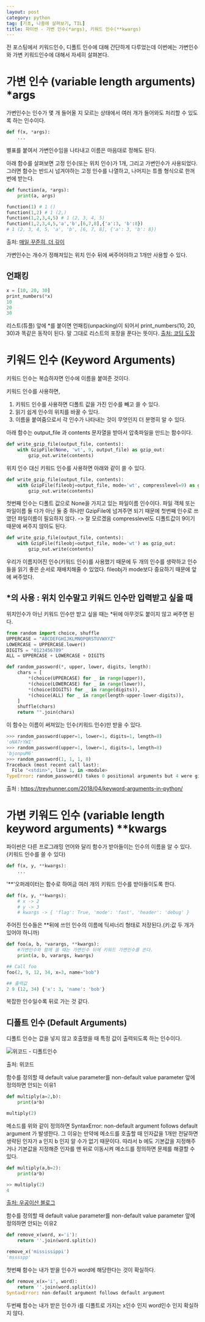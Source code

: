 ```yaml
---
layout: post
category: python
tag: [기초, 나중에 살펴보기, TIL]
title: 파이썬 - 가변 인수(*args), 키워드 인수(**kwargs)
---
```


전 포스팅에서 키워드인수, 디폴트 인수에 대해 간단하게 다루었는데 이번에는 가변인수와 가변 키워드인수에 대해서 자세히 살펴본다.

# 가변 인수 (variable length arguments) *args

가변인수는 인수가 몇 개 들어올 지 모르는 상태에서 여러 개가 들어와도 처리할 수 있도록 하는 인수이다.  

```python
def f(x, *args):
    ...
```
별표를 붙여서 가변인수임을 나타내고 이름은 마음대로 정해도 된다.  

아래 함수를 살펴보면 고정 인수(또는 위치 인수)가 1개, 그리고 가변인수가 사용되었다.  
그러면 함수는 반드시 넘겨야하는 고정 인수를 나열하고, 나머지는 튜플 형식으로 한꺼번에 받는다.

```python
def function(a, *args): 
    print(a, args) 

function(1) # 1 () 
function(1,2) # 1 (2,) 
function(1,2,3,4,5) # 1 (2, 3, 4, 5) 
function(1,2,3,4,5,'a','b',[6,7,8],{'a':3, 'b':8}) 
# 1 (2, 3, 4, 5, 'a', 'b', [6, 7, 8], {'a': 3, 'b': 8})
```
출처: [매일 꾸준히, 더 깊이](https://engineer-mole.tistory.com/97)

가변인수는 개수가 정해져있는 위치 인수 뒤에 써주어야하고 1개만 사용할 수 있다.

## 언패킹

```python
x = [10, 20, 30]
print_numbers(*x)
10
20
30
```

리스트(튜플) 앞에 *를 붙이면 언패킹(unpacking)이 되어서 print_numbers(10, 20, 30)과 똑같은 동작이 된다. 말 그대로 리스트의 포장을 푼다는 뜻이다.
[출처: 코딩 도장](https://dojang.io/mod/page/view.php?id=2345)

# 키워드 인수 (Keyword Arguments)

키워드 인수는 복습하자면 인수에 이름을 붙여준 것이다.

키워드 인수를 사용하면,   
1. 키워드 인수를 사용하면 디폴트 값을 가진 인수를 빼고 쓸 수 있다.
2. 읽기 쉽게 인수의 위치를 바꿀 수 있다.
3. 이름을 붙여줌으로서 각 인수가 나타내는 것이 무엇인지 더 분명히 알 수 있다.  

아래 함수는 output_file 과 contents 문자열을 받아서 압축파일을 만드는 함수이다.

```python
def write_gzip_file(output_file, contents):
    with GzipFile(None, 'wt', 9, output_file) as gzip_out:
        gzip_out.write(contents)
```
위치 인수 대신 키워드 인수를 사용하면 아래와 같이 쓸 수 있다.

```python
def write_gzip_file(output_file, contents):
    with GzipFile(fileobj=output_file, mode='wt', compresslevel=9) as gzip_out:
        gzip_out.write(contents)
```

첫번째 인수는 디폴트 값으로 None을 가지고 있는 파일이름 인수이다. 파일 객체 또는 파일이름 둘 다가 아닌 둘 중 하나만 GzipFile에 넘겨주면 되기 때문에 첫번째 인수로 쓰였던 파일이름이 필요하지 않다. -> 잘 모르겠음
compresslevel도 디폴트값이 9이기 때문에 써주지 않아도 된다.

```python
def write_gzip_file(output_file, contents):
    with GzipFile(fileobj=output_file, mode='wt') as gzip_out:
        gzip_out.write(contents)
```
우리가 이름지어진 인수(키워드 인수)를 사용했기 때문에 두 개의 인수를 생략하고 인수들을 읽기 좋은 순서로 재배치해줄 수 있었다. fileobj가 mode보다 중요하기 때문에 앞에 써주었다.

## *의 사용 : 위치 인수말고 키워드 인수만 입력받고 싶을 때

위치인수가 아닌 키워드 인수만 받고 싶을 때는 *뒤에 아무것도 붙이지 않고 써주면 된다. 

```python
from random import choice, shuffle
UPPERCASE = "ABCDEFGHIJKLMNOPQRSTUVWXYZ"
LOWERCASE = UPPERCASE.lower()
DIGITS = "0123456789"
ALL = UPPERCASE + LOWERCASE + DIGITS

def random_password(*, upper, lower, digits, length):
    chars = [
        *(choice(UPPERCASE) for _ in range(upper)),
        *(choice(LOWERCASE) for _ in range(lower)),
        *(choice(DIGITS) for _ in range(digits)),
        *(choice(ALL) for _ in range(length-upper-lower-digits)),
    ]
    shuffle(chars)
    return "".join(chars)
```

이 함수는 이름이 써져있는 인수(키워드 인수)만 받을 수 있다. 
```python
>>> random_password(upper=1, lower=1, digits=1, length=8)
'oNA7rYWI'
>>> random_password(upper=1, lower=1, digits=1, length=8)
'bjonpuM6'
>>> random_password(1, 1, 1, 8)
Traceback (most recent call last):
  File "<stdin>", line 1, in <module>
TypeError: random_password() takes 0 positional arguments but 4 were given
```

출처 : https://treyhunner.com/2018/04/keyword-arguments-in-python/


# 가변 키워드 인수 (variable length keyword arguments) **kwargs

파이썬은 다른 프로그래밍 언어와 달리 함수가 받아들이는 인수의 이름을 알 수 있다. (키워드 인수를 쓸 수 있다)

```python
def f(x, y, **kwargs):
    ...
```
'**'오퍼레이터는 함수로 하여금 여러 개의 키워드 인수를 받아들이도록 한다. 

```python
def f(x, y, **kwargs):
    # x -> 2
    # y -> 3
    # kwargs -> { 'flag': True, 'mode': 'fast', 'header': 'debug' }
``` 
주어진 인수들은 **뒤에 쓰인 인수의 이름에 딕셔너리 형태로 저장된다.(키:값 두 개가 있어야 하니까) 

```python
def foo(a, b, *varargs, **kwargs):
    #가변인수와 함께 쓸 때는 가변인수 뒤에 키워드 가변인수를 쓴다.  
    print(a, b, varargs, kwargs)

## Call foo
foo(2, 9, 12, 34, x=3, name="bob")

## 출력값
2 9 (12, 34) {'x': 3, 'name': 'bob'}
```

복잡한 인수일수록 뒤로 가는 것 같다. 

## 디폴트 인수 (Default Arguments)
디폴트 인수는 값을 넣지 않고 호출했을 때 특정 값이 출력되도록 하는 인수이다.   

![위코드 - 디폴트인수](/public/img/wecode_default_param.jpeg)

출처: 위코드

함수를 정의할 때 default value parameter를 non-default value parameter 앞에 정의하면 안되는 이유1
```python
def multiply(a=2,b):
    print(a*b)

multiply(2)
```
메소드를 위와 같이 정의하면 SyntaxError: non-default argument follows default argument 가 발생한다. 그 이유는 만약에 메소드를 호출할 때 인자값을 1개만 전달하면 생략된 인자가 a 인지 b 인지 알 수가 없기 때문이다. 따라서 b 에도 기본값을 지정해주거나 기본값을 지정해준 인자를 맨 뒤로 이동시켜 메소드를 정의하면 문제를 해결할 수 있다.

```python
def multiply(a,b=2):
    print(a*b)

>> multiply(2)
4
```
[출처: 우공이산 블로그](https://hyun0k.tistory.com/entry/TIL-10-Function-Parameters)

함수를 정의할 때 default value parameter를 non-default value parameter 앞에 정의하면 안되는 이유2
```python
def remove_x(word, x='i'):
	return ''.join(word.split(x))

remove_x('mississippi')
'msssspp'
```
첫번째 함수는 내가 받을 인수가 word에 해당한다는 것이 확실하다.
```python
def remove_x(x='i', word):
	return ''.join(word.split(x))
SyntaxError: non-default argument follows default argument
``` 
두번째 함수는 내가 받은 인수가 i를 디폴트로 가지는 x인수 인지 word인수 인지 확실하지 않다.